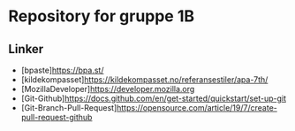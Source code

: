 # Repository for gruppe 1B

## Linker 
* [bpaste]https://bpa.st/
* [kildekompasset]https://kildekompasset.no/referansestiler/apa-7th/
* [MozillaDeveloper]https://developer.mozilla.org
* [Git-Github]https://docs.github.com/en/get-started/quickstart/set-up-git
* [Git-Branch-Pull-Request]https://opensource.com/article/19/7/create-pull-request-github 
